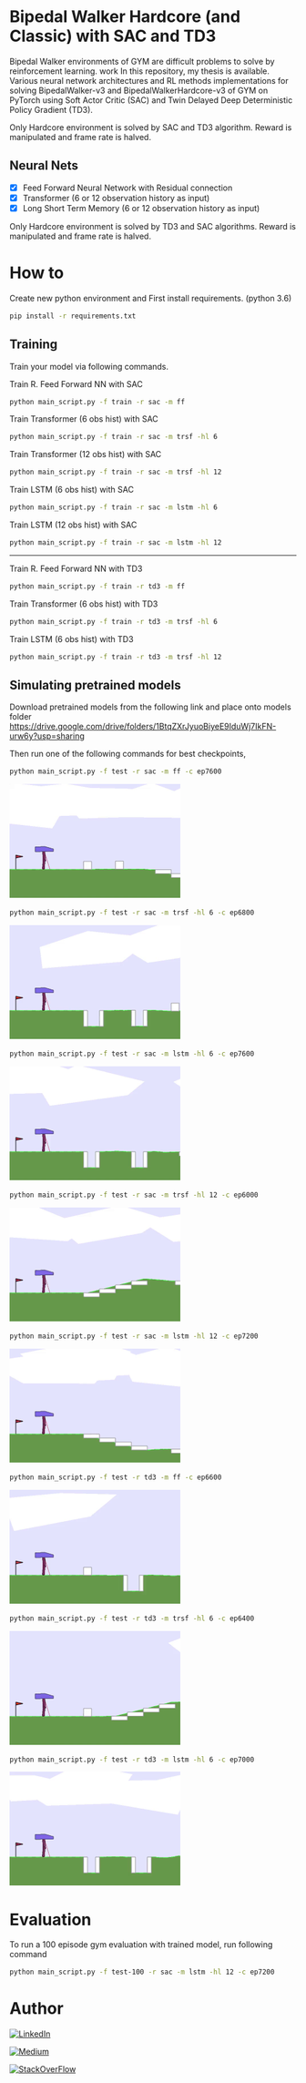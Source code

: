 # Bipedal Walker Hardcore (and Classic) with SAC and TD3

Bipedal Walker environments of GYM are difficult problems to solve by reinforcement learning. 
work
In this repository, my thesis  is available. Various neural network architectures and RL methods implementations for solving BipedalWalker-v3 and BipedalWalkerHardcore-v3 of GYM on PyTorch using Soft Actor Critic (SAC) and Twin Delayed Deep Deterministic Policy Gradient (TD3). 

Only Hardcore environment is solved by SAC and TD3 algorithm. Reward is manipulated and frame rate is halved. 

## Neural Nets
- [x] Feed Forward Neural Network with Residual connection
- [x] Transformer (6 or 12 observation history as input)
- [x] Long Short Term Memory (6 or 12 observation history as input)

Only Hardcore environment is solved by TD3 and SAC algorithms. Reward is manipulated and frame rate is halved. 

# How to
Create new python environment and First install requirements. (python 3.6)

```bash
pip install -r requirements.txt
```

## Training

Train your model via following commands.

Train R. Feed Forward NN with SAC
```bash
python main_script.py -f train -r sac -m ff
```

Train Transformer (6 obs hist) with SAC
```bash
python main_script.py -f train -r sac -m trsf -hl 6
```

Train Transformer (12 obs hist) with SAC
```bash
python main_script.py -f train -r sac -m trsf -hl 12
```

Train LSTM (6 obs hist) with SAC
```bash
python main_script.py -f train -r sac -m lstm -hl 6
```

Train LSTM (12 obs hist) with SAC
```bash
python main_script.py -f train -r sac -m lstm -hl 12
```

-----------------------------------------------------------------------

Train R. Feed Forward NN with TD3
```bash
python main_script.py -f train -r td3 -m ff
```

Train Transformer (6 obs hist) with TD3
```bash
python main_script.py -f train -r td3 -m trsf -hl 6
```

Train LSTM (6 obs hist) with TD3
```bash
python main_script.py -f train -r td3 -m trsf -hl 12
```

## Simulating pretrained models
Download pretrained models from the following link and place onto models folder
https://drive.google.com/drive/folders/1BtqZXrJyuoBiyeE9IduWj7IkFN-urw6y?usp=sharing

Then run one of the following commands for best checkpoints,

```bash
python main_script.py -f test -r sac -m ff -c ep7600
```
![ff_sac](results/video/ff-sac.gif)

```bash
python main_script.py -f test -r sac -m trsf -hl 6 -c ep6800
```
![trsf_6_sac](results/video/trsf-6-sac.gif)

```bash
python main_script.py -f test -r sac -m lstm -hl 6 -c ep7600
```
![lstm_6_sac](results/video/lstm-6-sac.gif)

```bash
python main_script.py -f test -r sac -m trsf -hl 12 -c ep6000
```
![trsf_12_sac](results/video/trsf-12-sac.gif)

```bash
python main_script.py -f test -r sac -m lstm -hl 12 -c ep7200
```
![lstm_12_sac](results/video/lstm-12-sac.gif)

```bash
python main_script.py -f test -r td3 -m ff -c ep6600
```
![ff_td3](results/video/ff-td3.gif)

```bash
python main_script.py -f test -r td3 -m trsf -hl 6 -c ep6400
```
![trsf_6_td3](results/video/trsf-6-td3.gif)

```bash
python main_script.py -f test -r td3 -m lstm -hl 6 -c ep7000
```
![lstm_6_td3](results/video/lstm-6-td3.gif)

# Evaluation
To run a 100 episode gym evaluation with trained model, run following command

```bash
python main_script.py -f test-100 -r sac -m lstm -hl 12 -c ep7200
```

# Author

[![LinkedIn](https://img.shields.io/badge/LinkedIn-0077B5?style=for-the-badge&logo=linkedin&logoColor=white)](https://www.linkedin.com/in/ugurcanozalp/)

[![Medium](https://img.shields.io/badge/Medium-12100E?style=for-the-badge&logo=medium&logoColor=white)](https://medium.com/@ugurcanozalp)

[![StackOverFlow](https://img.shields.io/badge/Stack_Overflow-FE7A16?style=for-the-badge&logo=stack-overflow&logoColor=white)](https://stackoverflow.com/users/11985314/u%c4%9fur-can-%c3%96zalp)
